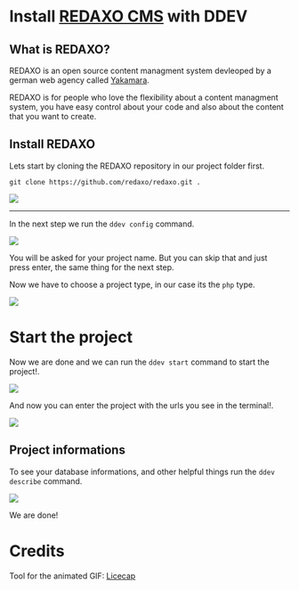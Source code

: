 # Install [REDAXO CMS](https://redaxo.org) with DDEV

## What is REDAXO?

REDAXO is an open source content managment system devleoped by a german web agency called [Yakamara](https://www.yakamara.de/). 

REDAXO is for people who love the flexibility about a content managment system, you have easy control about your code and also about the content that you want to create. 

## Install REDAXO

Lets start by cloning the REDAXO repository in our project folder first.

`git clone https://github.com/redaxo/redaxo.git .`

![](https://raw.githubusercontent.com/crydotsnake/ddev-contrib/master/recipes/install-redaxo-cms-with-ddev/img/clone-repository.gif)

---

In the next step we run the `ddev config` command.

![](https://github.com/crydotsnake/ddev-contrib/blob/master/recipes/install-redaxo-cms-with-ddev/img/project-name.png?raw=true)

You will be asked for your project name. But you can skip that and 
just press enter, the same thing for the next step.

Now we have to choose a project type, in our case its the `php` type.

![](https://github.com/crydotsnake/ddev-contrib/blob/master/recipes/install-redaxo-cms-with-ddev/img/project-type.png?raw=true)

# Start the project

Now we are done and we can run the `ddev start` command to start the project!.

![](https://github.com/crydotsnake/ddev-contrib/blob/master/recipes/install-redaxo-cms-with-ddev/img/project-start.gif?raw=true)

And now you can enter the project with the urls you see in the terminal!.

![](https://github.com/crydotsnake/ddev-contrib/blob/master/recipes/install-redaxo-cms-with-ddev/img/project.png?raw=true)

## Project informations

To see your database informations, and other helpful things run the `ddev describe` command.

![](https://github.com/crydotsnake/ddev-contrib/blob/master/recipes/install-redaxo-cms-with-ddev/img/project-informations.png?raw=true)

We are done!

# Credits

Tool for the animated GIF: [Licecap](https://www.cockos.com/licecap/)